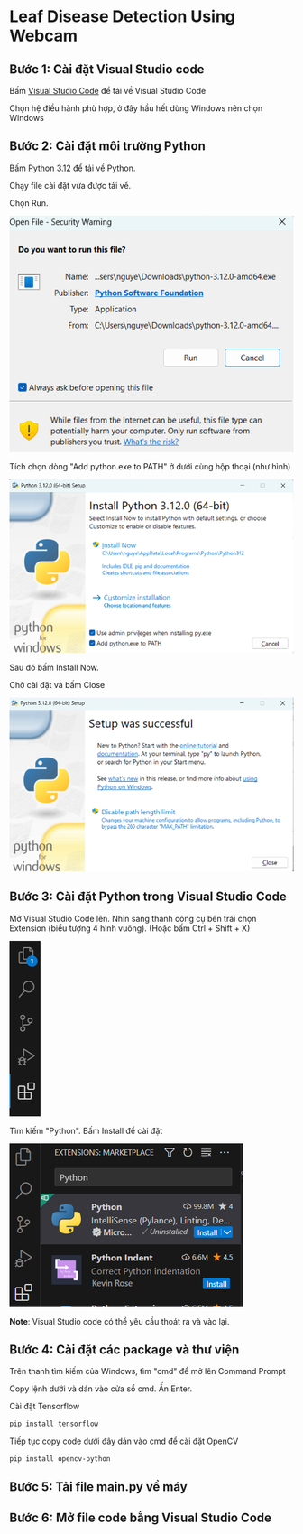 # Leaf Disease Detection Using Webcam


## Bước 1: Cài đặt Visual Studio code

Bấm [Visual Studio Code](https://code.visualstudio.com/download) để tải về Visual Studio Code

Chọn hệ điều hành phù hợp, ở đây hầu hết dùng Windows nên chọn Windows

## Bước 2: Cài đặt môi trường Python

Bấm [Python 3.12](https://www.python.org/downloads/release/python-3120/) để tải về Python.

Chạy file cài đặt vừa được tải về. 

Chọn Run.

![Fig.1](1.png)

Tích chọn dòng "Add python.exe to PATH" ở dưới cùng hộp thoại (như hình)

![Fig.1](2.png)

Sau đó bấm Install Now.

Chờ cài đặt và bấm Close

![Alt text](image.png)
## Bước 3: Cài đặt Python trong Visual Studio Code

Mở Visual Studio Code lên. Nhìn sang thanh công cụ bên trái chọn Extension (biểu tượng 4 hình vuông). (Hoặc bấm Ctrl + Shift + X)

![Alt text](image-2.png)

Tìm kiếm "Python". Bấm Install để cài đặt

![Alt text](image-3.png)

**Note**: Visual Studio code có thể yêu cầu thoát ra và vào lại.

## Bước 4: Cài đặt các package và thư viện

Trên thanh tìm kiếm của Windows, tìm "cmd" để mở lên Command Prompt

Copy lệnh dưới và dán vào cửa sổ cmd. Ấn Enter.

Cài đặt Tensorflow

```bash
pip install tensorflow
```

Tiếp tục copy code dưới đây dán vào cmd để cài đặt OpenCV

```bash
pip install opencv-python
```
## Bước 5: Tải file main.py về máy


## Bước 6: Mở file code bằng Visual Studio Code


